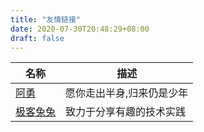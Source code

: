 ```yaml
---
title: "友情链接"
date: 2020-07-30T20:48:29+08:00
draft: false
---
```


| 名称                              | 描述                      |
| --------------------------------- | ------------------------- |
| [阿勇](https://xyong.online) | 愿你走出半身,归来仍是少年 |
| [极客兔兔](https://geektutu.com/) | 致力于分享有趣的技术实践  |



